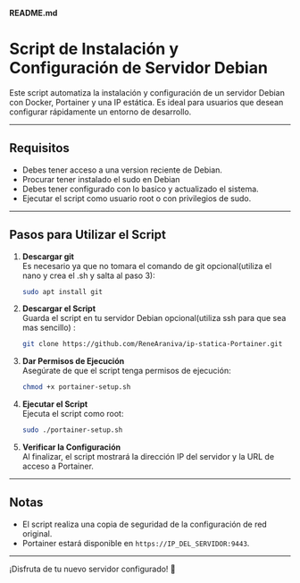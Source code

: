 **README.md**

# Script de Instalación y Configuración de Servidor Debian

Este script automatiza la instalación y configuración de un servidor Debian con Docker, Portainer y una IP estática. Es ideal para usuarios que desean configurar rápidamente un entorno de desarrollo.

---

## Requisitos

- Debes tener acceso a una version reciente de Debian.
- Procurar tener instalado el sudo en Debian
- Debes tener configurado con lo basico y actualizado el sistema.
- Ejecutar el script como usuario root o con privilegios de sudo.

---

## Pasos para Utilizar el Script
1. **Descargar git**  
   Es necesario ya que no tomara el comando de git opcional(utiliza el nano y crea el .sh y salta al paso 3):
   ```bash
   sudo apt install git
   ```
2. **Descargar el Script**  
   Guarda el script en tu servidor Debian opcional(utiliza ssh para que sea mas sencillo) :
   ```bash
   git clone https://github.com/ReneAraniva/ip-statica-Portainer.git
   ```

3. **Dar Permisos de Ejecución**  
   Asegúrate de que el script tenga permisos de ejecución:
   ```bash
   chmod +x portainer-setup.sh
   ```

4. **Ejecutar el Script**  
   Ejecuta el script como root:
   ```bash
   sudo ./portainer-setup.sh
   ```

5. **Verificar la Configuración**  
   Al finalizar, el script mostrará la dirección IP del servidor y la URL de acceso a Portainer.

---

## Notas

- El script realiza una copia de seguridad de la configuración de red original.
- Portainer estará disponible en `https://IP_DEL_SERVIDOR:9443`.

---


¡Disfruta de tu nuevo servidor configurado! 🚀



